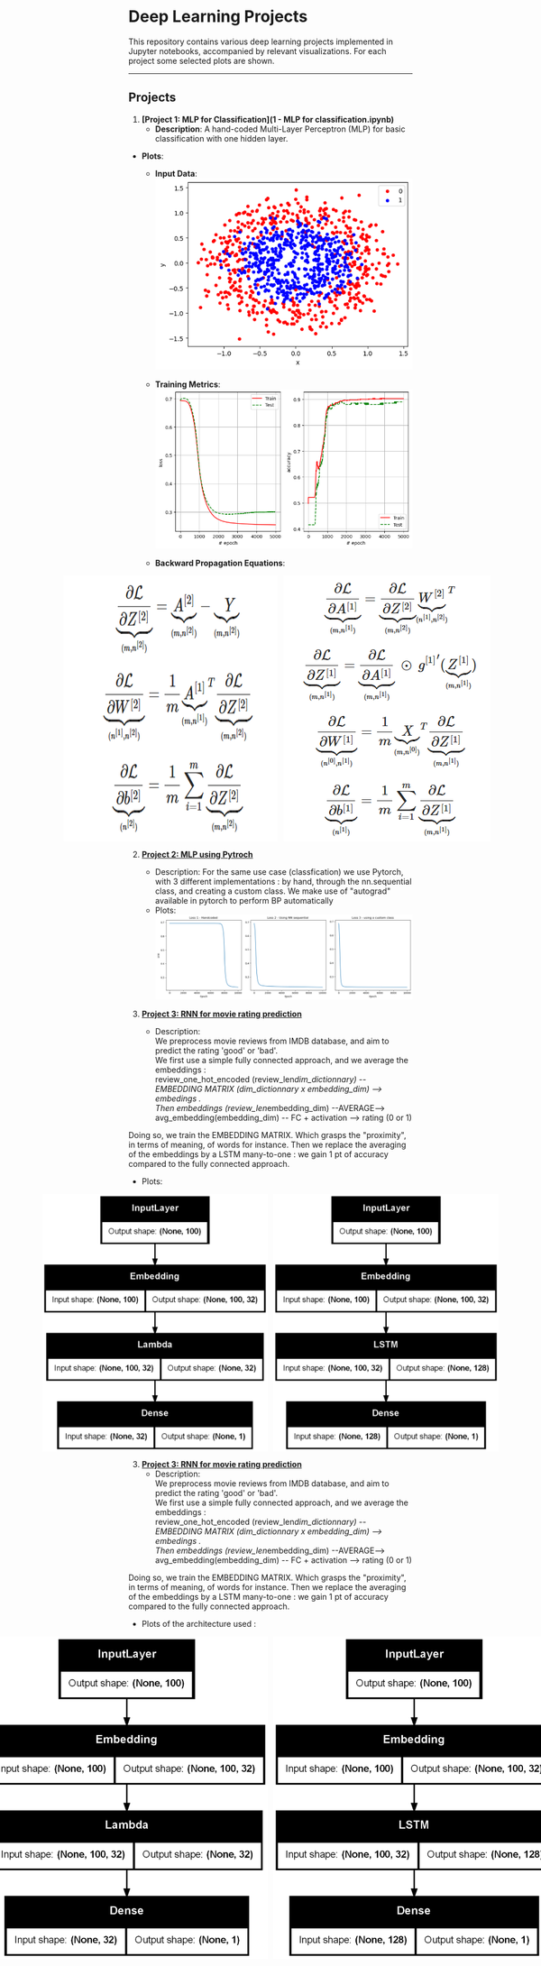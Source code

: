 # Deep Learning Projects

This repository contains various deep learning projects implemented in Jupyter notebooks, accompanied by relevant visualizations. For each project some selected plots are shown.

---

## Projects

1. **[Project 1: MLP for Classification](1 - MLP for classification.ipynb)**
   - **Description**: A hand-coded Multi-Layer Perceptron (MLP) for basic classification with one hidden layer.
  
- **Plots**:
  - **Input Data**:  
    <img src="plots/1-input_data.png" alt="Input Data" width="500" />  

  - **Training Metrics**:  
    <img src="plots/1-loss_accuracy.png" alt="Training Metrics" width="500" />  

  - **Backward Propagation Equations**:  
   <div style="display: flex; justify-content: center; gap: 10px;">
  <img src="plots/1-BP1.png" alt="Backward Propagation Part 1" width="400" />
  <img src="plots/1-BP2.png" alt="Backward Propagation Part 2" width="400" />
</div>


2. **[Project 2: MLP using Pytroch ](project2.ipynb)**
   - Description: For the same use case (classfication) we use Pytorch, with 3 different implementations : by hand, through the nn.sequential class, and creating a custom class. We make use of "autograd" available in pytorch to perform BP automatically 
   - Plots:  
   ![Losses](plots/2-Pytorch.png)  

3. **[Project 3: RNN for movie rating prediction ]()**
   - Description:  
   We preprocess movie reviews from IMDB database, and aim to predict the rating 'good' or 'bad'.  
   We first use a simple fully connected approach, and we average the embeddings :  
   review_one_hot_encoded (review_len*dim_dictionnary) --EMBEDDING MATRIX (dim_dictionnary x embedding_dim) --> embedings .  
   Then embeddings (review_len*embedding_dim) --AVERAGE--> avg_embedding(embedding_dim) -- FC + activation --> rating (0 or 1)  
     
  Doing so, we train the EMBEDDING MATRIX. Which grasps the "proximity", in terms of meaning, of words for instance.
  Then we replace the averaging of the embeddings by a LSTM many-to-one : we gain 1 pt of accuracy compared to the fully connected approach.
  
   - Plots:
   <div style="display: flex; justify-content: center; gap: 10px;">
  <img src="plots/3-model-mean.png" alt="Simple Architechture" width="400" />
  <img src="plots/3-model-LSTM.png" alt="LSTM architecture" width="400" />
</div>

3. **[Project 3: RNN for movie rating prediction ]()**
   - Description:  
   We preprocess movie reviews from IMDB database, and aim to predict the rating 'good' or 'bad'.  
   We first use a simple fully connected approach, and we average the embeddings :  
   review_one_hot_encoded (review_len*dim_dictionnary) --EMBEDDING MATRIX (dim_dictionnary x embedding_dim) --> embedings .  
   Then embeddings (review_len*embedding_dim) --AVERAGE--> avg_embedding(embedding_dim) -- FC + activation --> rating (0 or 1)  
     
  Doing so, we train the EMBEDDING MATRIX. Which grasps the "proximity", in terms of meaning, of words for instance.
  Then we replace the averaging of the embeddings by a LSTM many-to-one : we gain 1 pt of accuracy compared to the fully connected approach.
  
   - Plots of the architecture used :
   <div style="display: flex; justify-content: center; gap: 10px;">
  <img src="plots/3-model-mean.png" alt="Simple Architechture" width="500" />
  <img src="plots/3-model-LSTM.png" alt="LSTM architecture" width="500" />
</div>




     